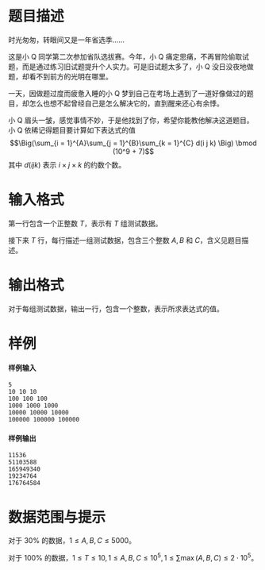 
# 题目描述

时光匆匆，转眼间又是一年省选季……

这是小 Q 同学第二次参加省队选拔赛。今年，小 Q 痛定思痛，不再冒险偷取试题，而是通过练习旧试题提升个人实力。可是旧试题太多了，小 Q 没日没夜地做题，却看不到前方的光明在哪里。

一天，因做题过度而疲惫入睡的小 Q 梦到自己在考场上遇到了一道好像做过的题目，却怎么也想不起曾经自己是怎么解决它的，直到醒来还心有余悸。

小 Q 眉头一皱，感觉事情不妙，于是他找到了你，希望你能教他解决这道题目。小 Q 依稀记得题目要计算如下表达式的值
$$\Big(\sum_{i = 1}^{A}\sum_{j = 1}^{B}\sum_{k = 1}^{C} d(i j k) \Big) \bmod (10^9 + 7)$$
其中 $d(i j k)$ 表示 $i\times j\times k$ 的约数个数。

# 输入格式

第一行包含一个正整数 $T$，表示有 $T$ 组测试数据。

接下来 $T$ 行，每行描述一组测试数据，包含三个整数 $A, B$ 和 $C$，含义见题目描述。

# 输出格式

对于每组测试数据，输出一行，包含一个整数，表示所求表达式的值。

# 样例

#### 样例输入
```plain
5
10 10 10
100 100 100
1000 1000 1000
10000 10000 10000
100000 100000 100000
```
#### 样例输出
```plain
11536
51103588
165949340
19234764
176764584
```

# 数据范围与提示

对于 $30\%$ 的数据，$1 \leq A, B, C \leq 5000$。

对于 $100\%$ 的数据，$1 \leq T \leq 10, 1 \leq A, B, C \leq 10^5, 1 \leq \sum{\max(A, B, C)} \leq 2 \cdot 10^5$。

